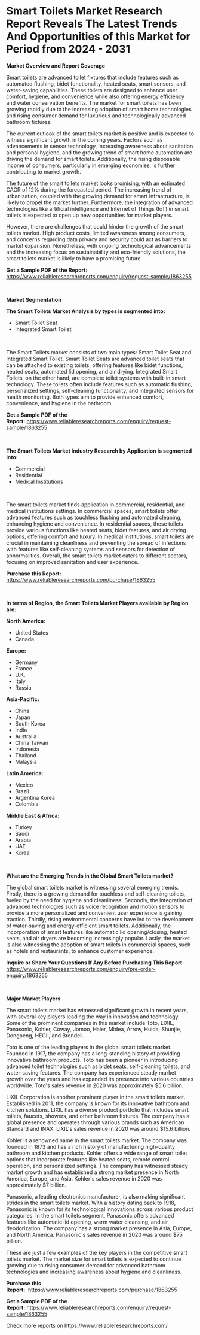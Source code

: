 <p><h1>Smart Toilets Market Research Report Reveals The Latest Trends And Opportunities of this Market for Period from 2024 - 2031</h1></p><p><strong>Market Overview and Report Coverage</strong></p>
<p><p>Smart toilets are advanced toilet fixtures that include features such as automated flushing, bidet functionality, heated seats, smart sensors, and water-saving capabilities. These toilets are designed to enhance user comfort, hygiene, and convenience while also offering energy efficiency and water conservation benefits. The market for smart toilets has been growing rapidly due to the increasing adoption of smart home technologies and rising consumer demand for luxurious and technologically advanced bathroom fixtures.</p><p>The current outlook of the smart toilets market is positive and is expected to witness significant growth in the coming years. Factors such as advancements in sensor technology, increasing awareness about sanitation and personal hygiene, and the growing trend of smart home automation are driving the demand for smart toilets. Additionally, the rising disposable income of consumers, particularly in emerging economies, is further contributing to market growth.</p><p>The future of the smart toilets market looks promising, with an estimated CAGR of 12% during the forecasted period. The increasing trend of urbanization, coupled with the growing demand for smart infrastructure, is likely to propel the market further. Furthermore, the integration of advanced technologies like artificial intelligence and Internet of Things (IoT) in smart toilets is expected to open up new opportunities for market players.</p><p>However, there are challenges that could hinder the growth of the smart toilets market. High product costs, limited awareness among consumers, and concerns regarding data privacy and security could act as barriers to market expansion. Nonetheless, with ongoing technological advancements and the increasing focus on sustainability and eco-friendly solutions, the smart toilets market is likely to have a promising future.</p></p>
<p><strong>Get a Sample PDF of the Report:</strong> <a href="https://www.reliableresearchreports.com/enquiry/request-sample/1863255">https://www.reliableresearchreports.com/enquiry/request-sample/1863255</a></p>
<p>&nbsp;</p>
<p><strong>Market Segmentation</strong></p>
<p><strong>The Smart Toilets Market Analysis by types is segmented into:</strong></p>
<p><ul><li>Smart Toilet Seat</li><li>Integrated Smart Toilet</li></ul></p>
<p>&nbsp;</p>
<p><p>The Smart Toilets market consists of two main types: Smart Toilet Seat and Integrated Smart Toilet. Smart Toilet Seats are advanced toilet seats that can be attached to existing toilets, offering features like bidet functions, heated seats, automated lid opening, and air drying. Integrated Smart Toilets, on the other hand, are complete toilet systems with built-in smart technology. These toilets often include features such as automatic flushing, personalized settings, self-cleaning functionality, and integrated sensors for health monitoring. Both types aim to provide enhanced comfort, convenience, and hygiene in the bathroom.</p></p>
<p><strong>Get a Sample PDF of the Report:</strong>&nbsp;<a href="https://www.reliableresearchreports.com/enquiry/request-sample/1863255">https://www.reliableresearchreports.com/enquiry/request-sample/1863255</a></p>
<p>&nbsp;</p>
<p><strong>The Smart Toilets Market Industry Research by Application is segmented into:</strong></p>
<p><ul><li>Commercial</li><li>Residential</li><li>Medical Institutions</li></ul></p>
<p>&nbsp;</p>
<p><p>The smart toilets market finds application in commercial, residential, and medical institutions settings. In commercial spaces, smart toilets offer advanced features such as touchless flushing and automated cleaning, enhancing hygiene and convenience. In residential spaces, these toilets provide various functions like heated seats, bidet features, and air drying options, offering comfort and luxury. In medical institutions, smart toilets are crucial in maintaining cleanliness and preventing the spread of infections with features like self-cleaning systems and sensors for detection of abnormalities. Overall, the smart toilets market caters to different sectors, focusing on improved sanitation and user experience.</p></p>
<p><strong>Purchase this Report:</strong>&nbsp; <a href="https://www.reliableresearchreports.com/purchase/1863255">https://www.reliableresearchreports.com/purchase/1863255</a></p>
<p>&nbsp;</p>
<p><strong>In terms of Region, the Smart Toilets Market Players available by Region are:</strong></p>
<p>
    <p> <strong> North America: </strong>
        <ul>
            <li>United States</li>
            <li>Canada</li>
        </ul>
        </p> 
    <p> <strong> Europe: </strong>
        <ul>
            <li>Germany</li>
            <li>France</li>
            <li>U.K.</li>
            <li>Italy</li>
            <li>Russia</li>
        </ul>
        </p> 
    <p> <strong> Asia-Pacific: </strong>
        <ul>
            <li>China</li>
            <li>Japan</li>
            <li>South Korea</li>
            <li>India</li>
            <li>Australia</li>
            <li>China Taiwan</li>
            <li>Indonesia</li>
            <li>Thailand</li>
            <li>Malaysia</li>
        </ul>
        </p> 
    <p> <strong> Latin America: </strong>
        <ul>
            <li>Mexico</li>
            <li>Brazil</li>
            <li>Argentina Korea</li>
            <li>Colombia</li>
        </ul>
        </p> 
    <p> <strong> Middle East & Africa: </strong>
        <ul>
            <li>Turkey</li>
            <li>Saudi</li>
            <li>Arabia</li>
            <li>UAE</li>
            <li>Korea</li>
        </ul>
    </p>
    </p>
<p>&nbsp;</p>
<p><strong>What are the Emerging Trends in the Global Smart Toilets market?</strong></p>
<p><p>The global smart toilets market is witnessing several emerging trends. Firstly, there is a growing demand for touchless and self-cleaning toilets, fueled by the need for hygiene and cleanliness. Secondly, the integration of advanced technologies such as voice recognition and motion sensors to provide a more personalized and convenient user experience is gaining traction. Thirdly, rising environmental concerns have led to the development of water-saving and energy-efficient smart toilets. Additionally, the incorporation of smart features like automatic lid opening/closing, heated seats, and air dryers are becoming increasingly popular. Lastly, the market is also witnessing the adoption of smart toilets in commercial spaces, such as hotels and restaurants, to enhance customer experience.</p></p>
<p><strong>Inquire or Share Your Questions If Any Before Purchasing This Report</strong>- <a href="https://www.reliableresearchreports.com/enquiry/pre-order-enquiry/1863255">https://www.reliableresearchreports.com/enquiry/pre-order-enquiry/1863255</a></p>
<p>&nbsp;</p>
<p><strong>Major Market Players</strong></p>
<p><p>The smart toilets market has witnessed significant growth in recent years, with several key players leading the way in innovation and technology. Some of the prominent companies in this market include Toto, LIXIL, Panasonic, Kohler, Coway, Jomoo, Haier, Midea, Arrow, Huida, Shunjie, Dongpeng, HEGII, and Brondell.</p><p>Toto is one of the leading players in the global smart toilets market. Founded in 1917, the company has a long-standing history of providing innovative bathroom products. Toto has been a pioneer in introducing advanced toilet technologies such as bidet seats, self-cleaning toilets, and water-saving features. The company has experienced steady market growth over the years and has expanded its presence into various countries worldwide. Toto's sales revenue in 2020 was approximately $5.6 billion.</p><p>LIXIL Corporation is another prominent player in the smart toilets market. Established in 2011, the company is known for its innovative bathroom and kitchen solutions. LIXIL has a diverse product portfolio that includes smart toilets, faucets, showers, and other bathroom fixtures. The company has a global presence and operates through various brands such as American Standard and INAX. LIXIL's sales revenue in 2020 was around $15.6 billion.</p><p>Kohler is a renowned name in the smart toilets market. The company was founded in 1873 and has a rich history of manufacturing high-quality bathroom and kitchen products. Kohler offers a wide range of smart toilet options that incorporate features like heated seats, remote control operation, and personalized settings. The company has witnessed steady market growth and has established a strong market presence in North America, Europe, and Asia. Kohler's sales revenue in 2020 was approximately $7 billion.</p><p>Panasonic, a leading electronics manufacturer, is also making significant strides in the smart toilets market. With a history dating back to 1918, Panasonic is known for its technological innovations across various product categories. In the smart toilets segment, Panasonic offers advanced features like automatic lid opening, warm water cleansing, and air deodorization. The company has a strong market presence in Asia, Europe, and North America. Panasonic's sales revenue in 2020 was around $75 billion.</p><p>These are just a few examples of the key players in the competitive smart toilets market. The market size for smart toilets is expected to continue growing due to rising consumer demand for advanced bathroom technologies and increasing awareness about hygiene and cleanliness.</p></p>
<p><strong>Purchase this Report:</strong>&nbsp;&nbsp;<a href="https://www.reliableresearchreports.com/purchase/1863255">https://www.reliableresearchreports.com/purchase/1863255</a></p>
<p></p>
<p><strong>Get a Sample PDF of the Report:</strong>&nbsp;<a href="https://www.reliableresearchreports.com/enquiry/request-sample/1863255">https://www.reliableresearchreports.com/enquiry/request-sample/1863255</a></p>
<p>Check more reports on https://www.reliableresearchreports.com/</p>
